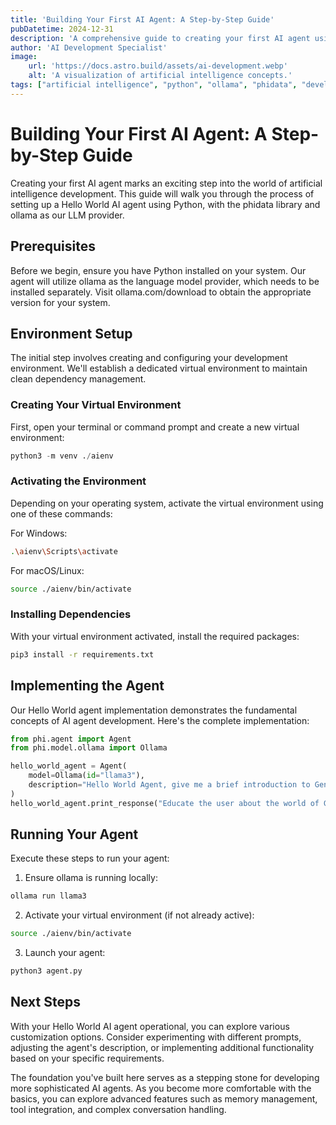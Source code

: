 ```yaml
---
title: 'Building Your First AI Agent: A Step-by-Step Guide'
pubDatetime: 2024-12-31
description: 'A comprehensive guide to creating your first AI agent using Python, phidata, and ollama.'
author: 'AI Development Specialist'
image:
    url: 'https://docs.astro.build/assets/ai-development.webp'
    alt: 'A visualization of artificial intelligence concepts.'
tags: ["artificial intelligence", "python", "ollama", "phidata", "development"]
---
```


# Building Your First AI Agent: A Step-by-Step Guide

Creating your first AI agent marks an exciting step into the world of artificial intelligence development. This guide will walk you through the process of setting up a Hello World AI agent using Python, with the phidata library and ollama as our LLM provider.

## Prerequisites

Before we begin, ensure you have Python installed on your system. Our agent will utilize ollama as the language model provider, which needs to be installed separately. Visit ollama.com/download to obtain the appropriate version for your system.

## Environment Setup

The initial step involves creating and configuring your development environment. We'll establish a dedicated virtual environment to maintain clean dependency management.

### Creating Your Virtual Environment

First, open your terminal or command prompt and create a new virtual environment:

```python
python3 -m venv ./aienv
```

### Activating the Environment

Depending on your operating system, activate the virtual environment using one of these commands:

For Windows:
```bash
.\aienv\Scripts\activate
```

For macOS/Linux:
```bash
source ./aienv/bin/activate
```

### Installing Dependencies

With your virtual environment activated, install the required packages:

```bash
pip3 install -r requirements.txt
```

## Implementing the Agent

Our Hello World agent implementation demonstrates the fundamental concepts of AI agent development. Here's the complete implementation:

```python
from phi.agent import Agent
from phi.model.ollama import Ollama

hello_world_agent = Agent(
    model=Ollama(id="llama3"),
    description="Hello World Agent, give me a brief introduction to GenAI and Traditional AI for beginners and enthusiasts",
)
hello_world_agent.print_response("Educate the user about the world of GenAI and Traditional AI", stream=True)
```

## Running Your Agent

Execute these steps to run your agent:

1. Ensure ollama is running locally:
```bash
ollama run llama3
```

2. Activate your virtual environment (if not already active):
```bash
source ./aienv/bin/activate
```

3. Launch your agent:
```bash
python3 agent.py
```

## Next Steps

With your Hello World AI agent operational, you can explore various customization options. Consider experimenting with different prompts, adjusting the agent's description, or implementing additional functionality based on your specific requirements.

The foundation you've built here serves as a stepping stone for developing more sophisticated AI agents. As you become more comfortable with the basics, you can explore advanced features such as memory management, tool integration, and complex conversation handling.